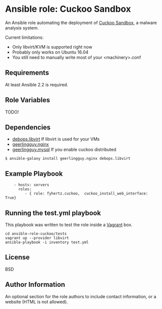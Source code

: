 Ansible role: Cuckoo Sandbox
============================

An Ansible role automating the deployment of [Cuckoo Sandbox](https://cuckoosandbox.org/), a malware analysis system.

Current limitations:

- Only libvirt/KVM is supported right now
- Probably only works on Ubuntu 16.04
- You still need to manually write most of your \<machinery\>.conf


Requirements
------------

At least Ansible 2.2 is required.


Role Variables
--------------

TODO!

Dependencies
------------

- [debops.libvirt](https://github.com/debops/ansible-libvirt) If libvirt is used for your VMs
- [geerlingguy.nginx](https://github.com/geerlingguy/ansible-role-nginx)
- [geerlingguy.mysql](https://github.com/geerlingguy/ansible-role-mysql) If you enable cuckoo distributed

```
$ ansible-galaxy install geerlingguy.nginx debops.libvirt
```

Example Playbook
----------------

```
    - hosts: servers
      roles:
         - { role: fyhertz.cuckoo,  cuckoo_install_web_interface: True}
```

Running the test.yml playbook
-----------------------------

This playbook was written to test the role inside a [Vagrant](https://www.vagrantup.com/) box.

```
cd ansible-role-cuckoo/tests
vagrant up --provider libvirt
ansible-playbook -i inventory test.yml
```

License
-------

BSD

Author Information
------------------

An optional section for the role authors to include contact information, or a website (HTML is not allowed).
